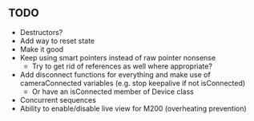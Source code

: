 ## TODO
- Destructors?
- Add way to reset state
- Make it good
- Keep using smart pointers instead of raw pointer nonsense
  - Try to get rid of references as well where appropriate?
- Add disconnect functions for everything and make use of cameraConnected variables (e.g. stop keepalive if not isConnected)
  - Or have an isConnected member of Device class
- Concurrent sequences
- Ability to enable/disable live view for M200 (overheating prevention)